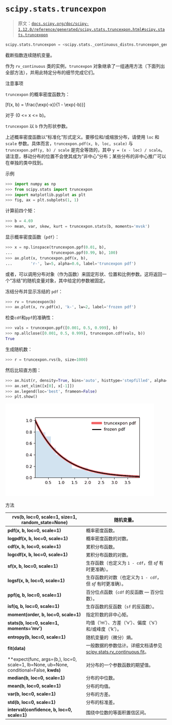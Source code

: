 # `scipy.stats.truncexpon`

> 原文：[`docs.scipy.org/doc/scipy-1.12.0/reference/generated/scipy.stats.truncexpon.html#scipy.stats.truncexpon`](https://docs.scipy.org/doc/scipy-1.12.0/reference/generated/scipy.stats.truncexpon.html#scipy.stats.truncexpon)

```py
scipy.stats.truncexpon = <scipy.stats._continuous_distns.truncexpon_gen object>
```

截断指数连续随机变量。

作为 `rv_continuous` 类的实例，`truncexpon` 对象继承了一组通用方法（下面列出全部方法），并用此特定分布的细节完成它们。

注意事项

`truncexpon` 的概率密度函数为：

\[f(x, b) = \frac{\exp(-x)}{1 - \exp(-b)}\]

对于 \(0 <= x <= b\)。

`truncexpon` 以 `b` 作为形状参数。

上述概率密度函数以“标准化”形式定义。要移位和/或缩放分布，请使用 `loc` 和 `scale` 参数。具体而言，`truncexpon.pdf(x, b, loc, scale)` 与 `truncexpon.pdf(y, b) / scale` 是完全等效的，其中 `y = (x - loc) / scale`。请注意，移动分布的位置不会使其成为“非中心”分布；某些分布的非中心推广可以在单独的类中找到。

示例

```py
>>> import numpy as np
>>> from scipy.stats import truncexpon
>>> import matplotlib.pyplot as plt
>>> fig, ax = plt.subplots(1, 1) 
```

计算前四个矩：

```py
>>> b = 4.69
>>> mean, var, skew, kurt = truncexpon.stats(b, moments='mvsk') 
```

显示概率密度函数（`pdf`）：

```py
>>> x = np.linspace(truncexpon.ppf(0.01, b),
...                 truncexpon.ppf(0.99, b), 100)
>>> ax.plot(x, truncexpon.pdf(x, b),
...        'r-', lw=5, alpha=0.6, label='truncexpon pdf') 
```

或者，可以调用分布对象（作为函数）来固定形状、位置和比例参数。这将返回一个“冻结”的随机变量对象，其中给定的参数被固定。

冻结分布并显示冻结的 `pdf`：

```py
>>> rv = truncexpon(b)
>>> ax.plot(x, rv.pdf(x), 'k-', lw=2, label='frozen pdf') 
```

检查`cdf`和`ppf`的准确性：

```py
>>> vals = truncexpon.ppf([0.001, 0.5, 0.999], b)
>>> np.allclose([0.001, 0.5, 0.999], truncexpon.cdf(vals, b))
True 
```

生成随机数：

```py
>>> r = truncexpon.rvs(b, size=1000) 
```

然后比较直方图：

```py
>>> ax.hist(r, density=True, bins='auto', histtype='stepfilled', alpha=0.2)
>>> ax.set_xlim([x[0], x[-1]])
>>> ax.legend(loc='best', frameon=False)
>>> plt.show() 
```

![../../_images/scipy-stats-truncexpon-1.png](img/51e193966d118cad42aaaca39a475c16.png)

方法

| **rvs(b, loc=0, scale=1, size=1, random_state=None)** | 随机变量。 |
| --- | --- |
| **pdf(x, b, loc=0, scale=1)** | 概率密度函数。 |
| **logpdf(x, b, loc=0, scale=1)** | 概率密度函数的对数。 |
| **cdf(x, b, loc=0, scale=1)** | 累积分布函数。 |
| **logcdf(x, b, loc=0, scale=1)** | 累积分布函数的对数。 |
| **sf(x, b, loc=0, scale=1)** | 生存函数（也定义为 `1 - cdf`，但 *sf* 有时更准确）。 |
| **logsf(x, b, loc=0, scale=1)** | 生存函数的对数（也定义为 `1 - cdf`，但 *sf* 有时更准确）。 |
| **ppf(q, b, loc=0, scale=1)** | 百分位点函数（`cdf` 的反函数 — 百分位数）。 |
| **isf(q, b, loc=0, scale=1)** | 生存函数的反函数（`sf` 的反函数）。 |
| **moment(order, b, loc=0, scale=1)** | 指定阶数的非中心矩。 |
| **stats(b, loc=0, scale=1, moments=’mv’)** | 均值（‘m’）、方差（‘v’）、偏度（‘s’）和/或峰度（‘k’）。 |
| **entropy(b, loc=0, scale=1)** | 随机变量的（微分）熵。 |
| **fit(data)** | 一般数据的参数估计。详细文档请参见 [scipy.stats.rv_continuous.fit](https://docs.scipy.org/doc/scipy/reference/generated/scipy.stats.rv_continuous.fit.html#scipy.stats.rv_continuous.fit)。 |
| **expect(func, args=(b,), loc=0, scale=1, lb=None, ub=None, conditional=False, **kwds)** | 对分布的一个参数函数的期望值。 |
| **median(b, loc=0, scale=1)** | 分布的中位数。 |
| **mean(b, loc=0, scale=1)** | 分布的均值。 |
| **var(b, loc=0, scale=1)** | 分布的方差。 |
| **std(b, loc=0, scale=1)** | 分布的标准差。 |
| **interval(confidence, b, loc=0, scale=1)** | 围绕中位数的等面积置信区间。 |
